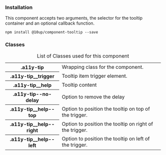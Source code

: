 <h3>Installation</h3>

<p>This component accepts two arguments, the selector for the tooltip container and an optional callback function.</p>

<div class="u-spacing__bottom--medium">
<code>npm install @10up/component-tooltip --save</code>
</div>

<h3>Classes</h3>

<table class="table--code">
	<caption>List of Classes used for this component</caption>
	<tr>
		<th>.a11y-tip</th>
		<td>Wrapping class for the component.</td>
	</tr>
	<tr>
		<th>.a11y-tip__trigger</th>
		<td>Tooltip item trigger element.</td>
	</tr>
	<tr>
		<th>.a11y-tip__help</th>
		<td>Tooltip content</td>
	</tr>
	<tr>
		<th>.a11y-tip--no-delay</th>
		<td>Option to remove the delay</td>
	</tr>
	<tr>
		<th>.a11y-tip__help--top</th>
		<td>Option to position the tooltip on top of the trigger.</td>
	</tr>
	<tr>
		<th>.a11y-tip__help--right</th>
		<td>Option to position the tooltip on right of the trigger.</td>
	</tr>
	<tr>
		<th>.a11y-tip__help--left</th>
		<td>Option to position the tooltip on left of the trigger.</td>
	</tr>
</table>
